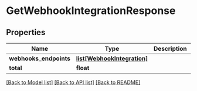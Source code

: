 # GetWebhookIntegrationResponse

## Properties
Name | Type | Description | Notes
------------ | ------------- | ------------- | -------------
**webhooks_endpoints** | [**list[WebhookIntegration]**](WebhookIntegration.md) |  | [optional] 
**total** | **float** |  | [optional] 

[[Back to Model list]](../README.md#documentation-for-models) [[Back to API list]](../README.md#documentation-for-api-endpoints) [[Back to README]](../README.md)

